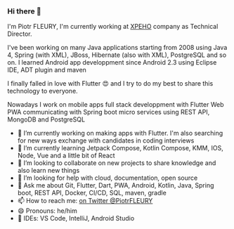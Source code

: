 ### Hi there 👋

I'm Piotr FLEURY, I'm currently working at [XPEHO](https://www.xpeho.com/) company as Technical Director.

I've been working on many Java applications starting from 2008 using Java 4, Spring (with XML), JBoss, Hibernate (also with XML), PostgreSQL and so on.
I learned Android app developpment since Android 2.3 using Eclipse IDE, ADT plugin and maven

I finally falled in love with Flutter :heart_eyes: and I try to do my best to share this technology to everyone.

Nowadays I work on mobile apps full stack developpment with Flutter Web PWA communicating with Spring boot micro services using REST API, MongoDB and PostgreSQL

- 🔭 I’m currently working on making apps with Flutter. I'm also searching for new ways exchange with candidates in coding interviews
- 🌱 I’m currently learning Jetpack Compose, Kotlin Compose, KMM, IOS, Node, Vue and a little bit of React
- 👯 I’m looking to collaborate on new projects to share knowledge and also learn new things
- 🤔 I’m looking for help with cloud, documentation, open source
- 💬 Ask me about Git, Flutter, Dart, PWA, Android, Kotlin, Java, Spring boot, REST API, Docker, CI/CD, SQL, maven, gradle
- 📫 How to reach me: [on Twitter @PiotrFLEURY](https://twitter.com/PiotrFLEURY)
- 😄 Pronouns: he/him
- :hammer: IDEs: VS Code, IntelliJ, Android Studio

<!--
- ⚡ Fun fact: ...
-->
